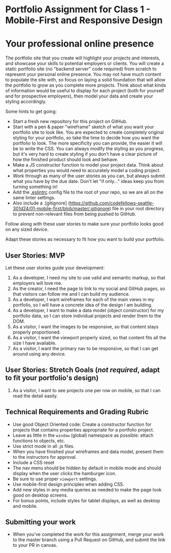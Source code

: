 # Portfolio Assignment for Class 1 - Mobile-First and Responsive Design

# Your professional online presence

The portfolio site that you create will highlight your projects and interests, and showcase your skills to potential employers or clients. You will create a static portfolio site (no "backend server" code required) from scratch to represent your personal online presence. You may not have much content to populate the site with, so focus on laying a solid foundation that will allow the portfolio to grow as you complete more projects. Think about what kinds of information would be useful to display for each project (both for yourself and for prospective employers), then model your data and create your styling accordingly.

Some hints to get going:

- Start a fresh new repository for this project on GitHub.
- Start with a pen & paper "wireframe" sketch of what you want your portfolio site to look like. You are expected to create completely original styling for your portfolio, so take the time to decide how you want the portfolio to look. The more specificity you can provide, the easier it will be to write the CSS. You can always modify the styling as you progress, but it's very hard to create styling if you don't have a clear picture of how the finished product should look and behave.
- Make a JS constructor function to model your project data. Think about what properties you would need to accurately model a coding project.
- Work through as many of the user stories as you can, but always submit what you have by the due date. Don't let "if only..." ideas keep you from turning something in!
- Add the [.eslintrc](https://github.com/codefellows-seattle-301d24/01-mobile-first/blob/master/.eslintrc) config file to the root of your repo, so we are all on the same linter settings.
- Also include a .[gitignore] (https://github.com/codefellows-seattle-301d24/01-mobile-first/blob/master/.gitignore) file in your root directory to prevent non-relevant files from being pushed to GitHub.

Follow along with these user stories to make sure your portfolio looks good on any sized device.

Adapt these stories as necessary to fit how you want to build your portfolio.

## User Stories: MVP
Let these user stories guide your development:
  1. As a developer, I need my site to use valid and semantic markup, so that employers will love me.
  2. As the creator, I need the page to link to my social and GitHub pages, so that visitors can follow me and I can build my audience.
  3. As a developer, I want wireframes for each of the main views in my portfolio, so I will have a concrete idea of the design I am building.
  4. As a developer, I want to make a data model (object constructor) for my portfolio data, so I can store individual projects and render them to the DOM.
  5. As a visitor, I want the images to be responsive, so that content stays properly proportioned.
  6. As a visitor, I want the viewport properly sized, so that content fits all the size I have available.
  7. As a visitor, I want the primary nav to be responsive, so that I can get around using any device.

## User Stories: Stretch Goals (*not required*, adapt to fit your portfolio's design)
  1. As a visitor, I want to see projects one per row on mobile, so that I can read the detail easily.

## Technical Requirements and Grading Rubric
- Use good Object Oriented code: Create a constructor function for projects that contains properties appropriate for a portfolio project.
- Leave as little in the `window` (global) namespace as possible: attach functions to objects, etc.
- Use strict mode in all .js files.
- When you have finished your wireframes and data model, present them to the instructors for approval.
- Include a CSS reset
- The nav menu should be hidden by default in mobile mode and should display when the user clicks the hamburger icon.
- Be sure to use proper `viewport` settings.
- Use mobile-first design principles when adding CSS.
- Add new styles in any media queries as needed to make the page look good on desktop screens.
- For bonus points, include styles for tablet displays, as well as desktop and mobile.

## Submitting your work
- When you've completed the work for this assignment, merge your work to the master branch using a Pull Request on GitHub, and submit the link to your PR in canvas.
